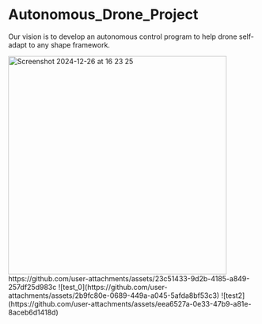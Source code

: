 # Autonomous_Drone_Project
Our vision is to develop an autonomous control program to help drone self-adapt to any shape framework.

<img width="441" alt="Screenshot 2024-12-26 at 16 23 25" src="https://github.com/user-attachments/assets/71948342-ef8d-4f0f-854f-abda70433980" />
https://github.com/user-attachments/assets/23c51433-9d2b-4185-a849-257df25d983c
![test_0](https://github.com/user-attachments/assets/2b9fc80e-0689-449a-a045-5afda8bf53c3)
![test2](https://github.com/user-attachments/assets/eea6527a-0e33-47b9-a81e-8aceb6d1418d)


